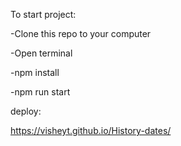 To start project:

-Clone this repo to your computer

-Open terminal

-npm install

-npm run start

deploy: 

https://visheyt.github.io/History-dates/
